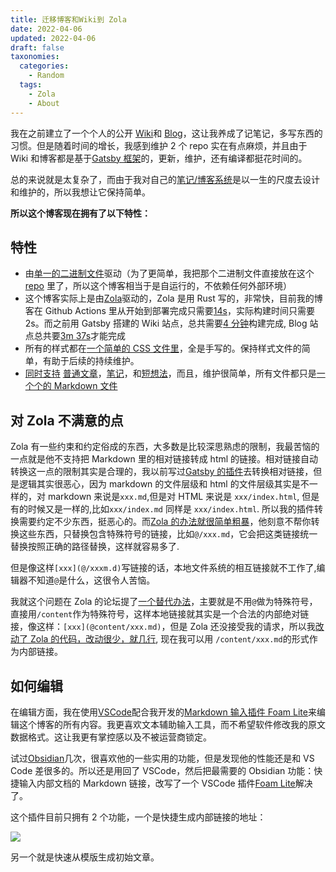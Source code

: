 ```yaml
---
title: 迁移博客和Wiki到 Zola
date: 2022-04-06
updated: 2022-04-06
draft: false
taxonomies:
  categories:
    - Random
  tags:
    - Zola
    - About
---
```


我在之前建立了一个个人的公开 [Wiki](https://wiki.owenyoung.com/)和
[Blog](https://blog.owenyoung.com/)，这让我养成了记笔记，多写东西的习惯。但是随着时间的增长，我感到维护 2 个 repo
实在有点麻烦，并且由于 Wiki
和博客都是基于[Gatsby 框架](@content/blog/gatsby-cons.md)的，更新，维护，还有编译都挺花时间的。

总的来说就是太复杂了，而由于我对自己的[笔记/博客系统](@content/blog/about-notes/index.md)是以一生的尺度去设计和维护的，所以我想让它保持简单。

<!-- more -->

**所以这个博客现在拥有了以下特性：**

## 特性

- 由[单一的二进制文件](https://github.com/theowenyoung/blog/tree/main/bin)驱动（为了更简单，我把那个二进制文件直接放在这个
  [repo](https://github.com/theowenyoung/blog) 里了，所以这个博客相当于是自运行的，不依赖任何外部环境）
- 这个博客实际上是由[Zola](https://www.getzola.org/)驱动的，Zola 是用 Rust 写的，非常快，目前我的博客在
  Github Actions
  里从开始到部署完成只需要[14s](https://github.com/theowenyoung/blog/runs/5845460900?check_suite_focus=true)，实际构建时间只需要
  2s。而之前用 Gatsby 搭建的 Wiki
  站点，总共需要[4 分钟](https://github.com/theowenyoung/wiki/runs/5684155852?check_suite_focus=true)构建完成,
  Blog
  站点总共要[3m 37s](https://github.com/theowenyoung/theowenyoung.github.io/runs/5845524376?check_suite_focus=true)才能完成
- 所有的样式都在[一个简单的 CSS 文件里](https://github.com/theowenyoung/blog/blob/main/static/site/styles/site.css)，全是手写的。保持样式文件的简单，有助于后续的持续维护。
- [同时支持](https://www.owenyoung.com/)
  [普通文章](https://www.owenyoung.com/blog/)，[笔记](https://www.owenyoung.com/categories/notes/)，和[短想法](https://www.owenyoung.com/thoughts/)，而且，维护很简单，所有文件都只是[一个个的 Markdown 文件](https://github.com/theowenyoung/blog/tree/main/content)

## 对 Zola 不满意的点

Zola 有一些约束和约定俗成的东西，大多数是比较深思熟虑的限制，我最苦恼的一点就是他不支持把 Markdown 里的相对链接转成 html
的链接。相对链接自动转换这一点的限制其实是合理的，我以前写过[Gatsby 的插件](https://github.com/theowenyoung/gatsby-theme-primer-wiki/tree/main/gatsby-relative-path-to-slug)去转换相对链接，但是逻辑其实很恶心，因为
markdown 的文件层级和 html 的文件层级其实是不一样的，对 markdown 来说是`xxx.md`,但是对 HTML 来说是
`xxx/index.html`, 但是有的时候又是一样的,比如`xxx/index.md` 同样是 `xxx/index.html`.
所以我的插件转换需要约定不少东西，挺恶心的。而[Zola 的办法就很简单粗暴](https://www.getzola.org/documentation/content/linking/#internal-links)，他刻意不帮你转换这些东西，只替换包含特殊符号的链接，比如`@/xxx.md`，它会把这类链接统一替换按照正确的路径替换，这样就容易多了.

但是像这样`[xxx](@/xxxm.d)`写链接的话，本地文件系统的相互链接就不工作了,编辑器不知道`@`是什么，这很令人苦恼。

我就这个问题在 Zola
的论坛提了[一个替代办法](https://zola.discourse.group/t/custom-content-dir-or-support-absolute-internal-link/1242)，主要就是不用`@`做为特殊符号，直接用`/content`作为特殊符号，这样本地链接就其实是一个合法的内部绝对链接，像这样：`[xxx](@content/xxx.md)`，但是
Zola 还没接受我的请求，所以我[改动了 Zola 的代码，改动很少，就几行](https://github.com/theowenyoung/zola),
现在我可以用 `/content/xxx.md`的形式作为内部链接。

## 如何编辑

在编辑方面，我在使用[VSCode](https://code.visualstudio.com/)配合我开发的[Markdown 输入插件 Foam Lite](https://marketplace.visualstudio.com/items?itemName=theowenyoung.foam-lite-vscode)来编辑这个博客的所有内容。我更喜欢文本辅助输入工具，而不希望软件修改我的原文数据格式。这让我更有掌控感以及不被运营商锁定。

试过[Obsidian](https://obsidian.md/)几次，很喜欢他的一些实用的功能，但是发现他的性能还是和 VS Code
差很多的。所以还是用回了 VSCode，然后把最需要的 Obsidian 功能：快捷输入内部文档的 Markdown 链接，改写了一个 VSCode
插件[Foam Lite](https://marketplace.visualstudio.com/items?itemName=theowenyoung.foam-lite-vscode)解决了。

这个插件目前只拥有 2 个功能，一个是快捷生成内部链接的地址：

![](./foam-lite.gif)

另一个就是快速从模版生成初始文章。

